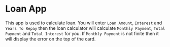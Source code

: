 # Loan App
This app is used to calculate loan. You will enter `Loan Amount`, `Interest` and `Years To Repay` then the loan calculator will calculate `Monthly Payment`, `Total Payment` and `Total Interest` for you. If `Monthly Payment` is not finite then it will display the error on the top of the card.
